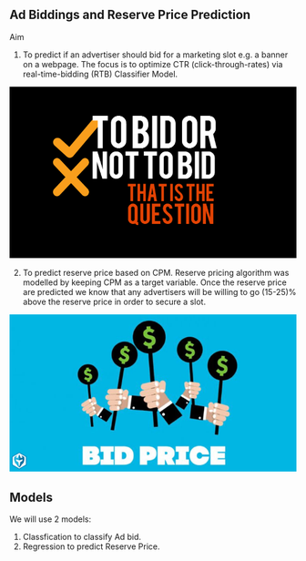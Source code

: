## Ad Biddings and Reserve Price Prediction

Aim 
1) To predict if an advertiser should bid for a marketing slot e.g. a banner on a webpage. The focus is to optimize CTR (click-through-rates) via real-time-bidding (RTB) Classifier Model.

![1](bid1.png)

2) To predict reserve price based on CPM. Reserve pricing algorithm was modelled by keeping CPM as a target variable. Once the reserve price are predicted we know that any advertisers will be willing to go (15-25)% above the reserve price in order to secure a slot.

![2](bids.jpg)

## Models

We will use 2 models:
1) Classfication to classify Ad bid.
2) Regression to predict Reserve Price.
